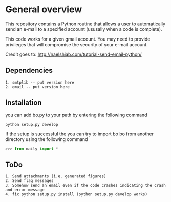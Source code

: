 # General overview
This repository contains a Python routine that allows a user to automatically send an e-mail to a specified account (ususally when a code is complete). 

This code works for a given gmail account. You may need to provide privileges that will compromise the security of your e-mail account.

Credit goes to:
http://naelshiab.com/tutorial-send-email-python/

## Dependencies
	1. smtplib -- put version here 
	2. email -- put version here

## Installation
you can add bo.py to your path by entering the following command

```
python setup.py develop
```

If the setup is successful the you can try to import bo bo from another directory using the following command

```python
>>> from maily import *
```

## ToDo
	1. Send attachments (i.e. generated figures)
	2. Send flag messages
	3. Somehow send an email even if the code crashes indicating the crash and error message
	4. fix python setup.py install (python setup.py develop works)
